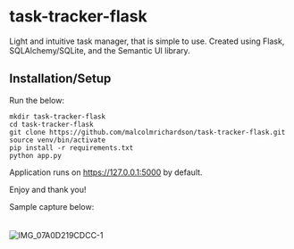 # task-tracker-flask
Light and intuitive task manager, that is simple to use. Created using Flask, SQLAlchemy/SQLite, and the Semantic UI library.
## Installation/Setup

Run the below:

```
mkdir task-tracker-flask
cd task-tracker-flask
git clone https://github.com/malcolmrichardson/task-tracker-flask.git
source venv/bin/activate
pip install -r requirements.txt
python app.py
```

Application runs on https://127.0.0.1:5000 by default.

Enjoy and thank you!

Sample capture below:
<br><br><br>
![IMG_07A0D219CDCC-1](https://user-images.githubusercontent.com/70815205/161170993-4aeb095a-5a30-4c4a-84d6-84b7a890cff3.jpeg)

